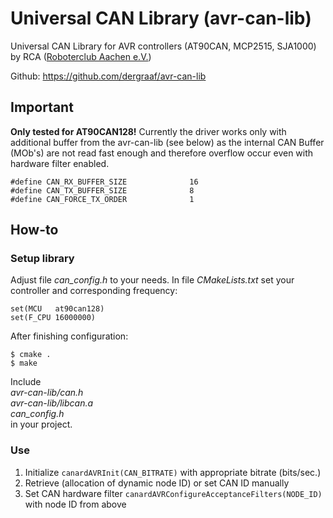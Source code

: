 # Universal CAN Library (avr-can-lib)

 Universal CAN Library for AVR controllers (AT90CAN, MCP2515, SJA1000) by RCA ([Roboterclub Aachen e.V.](http://www.roboterclub.rwth-aachen.de/))

 Github: https://github.com/dergraaf/avr-can-lib

## Important

 **Only tested for AT90CAN128!**
 Currently the driver works only with additional buffer from the avr-can-lib (see below) as the internal CAN Buffer (MOb's) are not read fast enough and therefore overflow occur even with hardware filter enabled.

```
#define CAN_RX_BUFFER_SIZE              16
#define CAN_TX_BUFFER_SIZE              8
#define CAN_FORCE_TX_ORDER              1
```

## How-to

### Setup library
 Adjust file *can_config.h* to your needs.
 In file *CMakeLists.txt* set your controller and corresponding frequency:

```
set(MCU   at90can128)
set(F_CPU 16000000)
```

 After finishing configuration:

```schell
$ cmake .
$ make
```

 Include  
 *avr-can-lib/can.h*  
 *avr-can-lib/libcan.a*  
 *can_config.h*  
 in your project.

### Use

 1. Initialize `canardAVRInit(CAN_BITRATE)` with appropriate bitrate (bits/sec.)
 2. Retrieve (allocation of dynamic node ID) or set CAN ID manually
 3. Set CAN hardware filter `canardAVRConfigureAcceptanceFilters(NODE_ID)` with node ID from above

